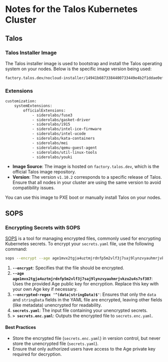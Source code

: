 # Notes for the Talos Kubernetes Cluster

## Talos

### Talos Installer Image

The Talos installer image is used to bootstrap and install the Talos operating system on your nodes. Below is the specific image version being used:

```bash
factory.talos.dev/nocloud-installer/14941b6873384400733449e4b2f1ddae0efb50be8513f6c6ee6fc9df22766377:v1.10.5
```

### Extensions

```bash
customization:
    systemExtensions:
        officialExtensions:
            - siderolabs/fuse3
            - siderolabs/gasket-driver
            - siderolabs/i915
            - siderolabs/intel-ice-firmware
            - siderolabs/intel-ucode
            - siderolabs/kata-containers
            - siderolabs/mei
            - siderolabs/qemu-guest-agent
            - siderolabs/util-linux-tools
            - siderolabs/youki
```

- **Image Source**: The image is hosted on `factory.talos.dev`, which is the official Talos image repository.
- **Version**: The version `v1.10.2` corresponds to a specific release of Talos. Ensure that all nodes in your cluster are using the same version to avoid compatibility issues.

You can use this image to PXE boot or manually install Talos on your nodes.

## SOPS

### Encrypting Secrets with SOPS

[SOPS](https://github.com/getsops/sops) is a tool for managing encrypted files, commonly used for encrypting Kubernetes secrets. To encrypt your `secrets.yaml` file, use the following command:

```bash
sops --encrypt --age age1mvx2tgja4uztmjrdnfp5m2vlf3j7saj9lynzvyauhmrjvkzu2u4s7sf387 --encrypted-regex '^(data|stringData)$' secrets.yaml > secrets.enc.yaml
```

1. **`--encrypt`**: Specifies that the file should be encrypted.
2. **`--age age1mvx2tgja4uztmjrdnfp5m2vlf3j7saj9lynzvyauhmrjvkzu2u4s7sf387`**: Uses the provided Age public key for encryption. Replace this key with your own Age key if necessary.
3. **`--encrypted-regex '^(data|stringData)$'`**: Ensures that only the `data` and `stringData` fields in the YAML file are encrypted, leaving other fields (like metadata) unencrypted for readability.
4. **`secrets.yaml`**: The input file containing your unencrypted secrets.
5. **`> secrets.enc.yaml`**: Outputs the encrypted file to `secrets.enc.yaml`.

#### Best Practices

- Store the encrypted file (`secrets.enc.yaml`) in version control, but never store the unencrypted file (`secrets.yaml`).
- Ensure that only authorized users have access to the Age private key required for decryption.
